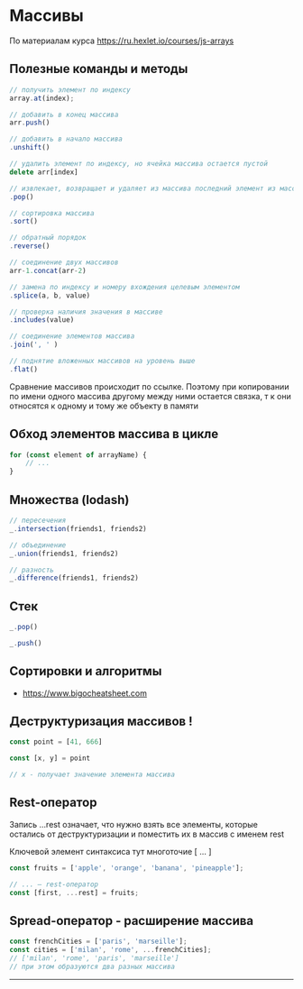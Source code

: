 # Массивы

По материалам курса  https://ru.hexlet.io/courses/js-arrays

## Полезные команды и методы

```js
// получить элемент по индексу
array.at(index);

// добавить в конец массива
arr.push()

// добавить в начало массива
.unshift() 

// удалить элемент по индексу, но ячейка массива остается пустой
delete arr[index]

// извлекает, возвращает и удаляет из массива последний элемент из массива
.pop()

// сортировка массива
.sort()

// обратный порядок
.reverse()

// соединение двух массивов
arr-1.concat(arr-2)

// замена по индексу и номеру вхождения целевым элементом
.splice(a, b, value)

// проверка наличия значения в массиве
.includes(value)

// соединение элементов массива
.join(', ' )

// поднятие вложенных массивов на уровень выше
.flat()

```

Сравнение массивов происходит по ссылке. Поэтому при копировании по имени одного массива другому между ними остается связка, т к они относятся к одному и тому же объекту в памяти

## Обход элементов массива в цикле

```js
for (const element of arrayName) {
    // ...
}

```

## Множества (lodash)

```js
// пересечения
_.intersection(friends1, friends2)

// объединение
_.union(friends1, friends2)

// разность
_.difference(friends1, friends2)

```

## Стек

```js
_.pop()

_.push()

```

## Сортировки и алгоритмы

- https://www.bigocheatsheet.com 

## Деструктуризация массивов ! 

```js
const point = [41, 666]

const [x, y] = point

// x - получает значение элемента массива 
```

## Rest-оператор 

Запись ...rest означает, что нужно взять все элементы, которые остались от деструктуризации и поместить их в массив с именем rest

Ключевой элемент синтаксиса тут многоточие [ ... ]

```js
const fruits = ['apple', 'orange', 'banana', 'pineapple'];

// ... – rest-оператор
const [first, ...rest] = fruits;
```

## Spread-оператор - расширение массива

```js
const frenchCities = ['paris', 'marseille'];
const cities = ['milan', 'rome', ...frenchCities];
// ['milan', 'rome', 'paris', 'marseille']
// при этом образуются два разных массива

```

------------
